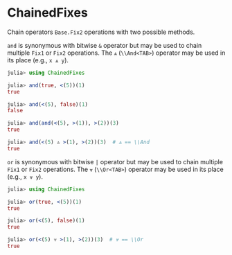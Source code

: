 # ChainedFixes


Chain operators `Base.Fix2` operations with two possible methods.


`and` is synonymous with bitwise `&` operator but may be used to chain multiple `Fix1` or
`Fix2` operations. The `⩓` (`\\And<TAB>`) operator may be used in its place (e.g., `x ⩓ y`).

```julia
julia> using ChainedFixes

julia> and(true, <(5))(1)
true

julia> and(<(5), false)(1)
false

julia> and(and(<(5), >(1)), >(2))(3)
true

julia> and(<(5) ⩓ >(1), >(2))(3)  # ⩓ == \\And
true

```

`or` is synonymous with bitwise `|` operator but may be used to chain multiple `Fix1` or
`Fix2` operations. The `⩔` (`\\Or<TAB>`) operator may be used in its place (e.g., `x ⩔ y`).

```julia
julia> using ChainedFixes

julia> or(true, <(5))(1)
true

julia> or(<(5), false)(1)
true

julia> or(<(5) ⩔ >(1), >(2))(3)  # ⩔ == \\Or
true
```
